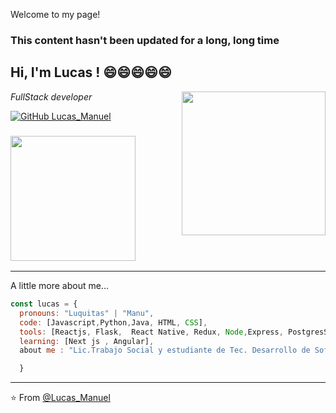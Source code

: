 Welcome to my page!

<h3>This content hasn't been updated for a long, long time</h3>

<h2> Hi, I'm Lucas ! 😄😄😄😄😄 </h2>
<img align='right' src="https://e7.pngegg.com/pngimages/951/938/png-clipart-programmer-computer-programming-computer-software-allergy-miscellaneous-furniture-thumbnail.png" width="230" >
<p><em> FullStack developer 
</em></p>


[![GitHub Lucas_Manuel](https://img.shields.io/github/followers/LucasManuel?label=follow&style=social)](https://github.com/Lucas-aquiles)


### <div >  <img src="https://media2.giphy.com/media/IwAZ6dvvvaTtdI8SD5/giphy.gif?cid=790b76118f20a463272814ed6d7c3d72263bbb9e9fedcd23&rid=giphy.gif&ct=g" width="200"> </div>
<hr/>
A little more about me...  

```javascript
const lucas = {
  pronouns: "Luquitas" | "Manu",
  code: [Javascript,Python,Java, HTML, CSS],
  tools: [Reactjs, Flask,  React Native, Redux, Node,Express, PostgresSQL, Sequelize,Firebase,TypesCript,Nextjs,Expo, Styled-Components,Sass,Material Design, Figma],
  learning: [Next js , Angular],
  about me : "Lic.Trabajo Social y estudiante de Tec. Desarrollo de Software"

  }
```


---

⭐️ From [@Lucas_Manuel](https://github.com/Lucas-aquiles)

